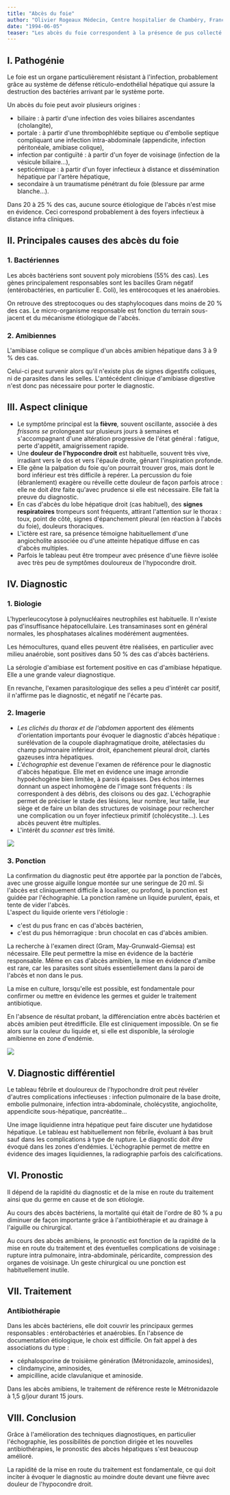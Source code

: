 ```yaml
---
title: "Abcès du foie"
author: "Olivier Rogeaux Médecin, Centre hospitalier de Chambéry, France."
date: "1994-06-05"
teaser: "Les abcès du foie correspondent à la présence de pus collecté en une ou plusieurs poches à l'intérieur du foie. Ils peuvent être bactériens ou amibiens et sont plus fréquents en pays tropical que dans les pays du Nord. Actuellement leur traitement est médical."
---
```


## I. Pathogénie

Le foie est un organe particulièrement résistant à l'infection, probablement grâce au système de défense réticulo-endothélial hépatique qui assure la destruction des bactéries arrivant par le système porte.

Un abcès du foie peut avoir plusieurs origines :

*   biliaire : à partir d'une infection des voies biliaires ascendantes (cholangite),
*   portale : à partir d'une thrombophlébite septique ou d'embolie septique compliquant une infection intra-abdominale (appendicite, infection péritonéale, amibiase colique),
*   infection par contiguïté : à partir d'un foyer de voisinage (infection de la vésicule biliaire...),
*   septicémique : à partir d'un foyer infectieux à distance et dissémination hépatique par l'artère hépatique,
*   secondaire à un traumatisme pénétrant du foie (blessure par arme blanche...).

Dans 20 à 25 % des cas, aucune source étiologique de l'abcès n'est mise en évidence. Ceci correspond probablement à des foyers infectieux à distance infra cliniques.

## II. Principales causes des abcès du foie

### 1. Bactériennes

Les abcès bactériens sont souvent poly microbiens (55% des cas). Les gènes principalement responsables sont les bacilles Gram négatif (entérobactéries, en particulier E. Coli), les entérocoques et les anaérobies.

On retrouve des streptocoques ou des staphylocoques dans moins de 20 % des cas. Le micro-organisme responsable est fonction du terrain sous-jacent et du mécanisme étiologique de l'abcès.

### 2. Amibiennes

L'amibiase colique se complique d'un abcès amibien hépatique dans 3 à 9 % des cas.

Celui-ci peut survenir alors qu'il n'existe plus de signes digestifs coliques, ni de parasites dans les selles. L'antécédent clinique d'amibiase digestive n'est donc pas nécessaire pour porter le diagnostic.

## III. Aspect clinique

*   Le symptôme principal est la **fièvre**_,_ souvent oscillante, associée à des _frissons se_ prolongeant sur plusieurs jours à semaines et s'accompagnant d'une altération progressive de l'état général : fatigue, perte d'appétit, amaigrissement rapide.  
*   Une **douleur de l'hypocondre droit** est habituelle, souvent très vive, irradiant vers le dos et vers l'épaule droite, gênant l'inspiration profonde.  
*   Elle gêne la palpation du foie qu'on pourrait trouver gros, mais dont le bord inférieur est très difficile à repérer. La percussion du foie (ébranlement) exagère ou réveille cette douleur de façon parfois atroce : elle ne doit _être_ faite qu'avec prudence si elle est nécessaire. Elle fait la preuve du diagnostic.  
*   En cas d'abcès du lobe hépatique droit (cas habituel), des **signes** **respiratoires** trompeurs sont fréquents, attirant l'attention sur le thorax : toux, point de côté, signes d'épanchement pleural (en réaction à l'abcès du foie), douleurs thoraciques.  
*   L'ictère est rare, sa présence témoigne habituellement d'une angiocholite associée ou d'une atteinte hépatique diffuse en cas d'abcès multiples.  
*   Parfois le tableau peut être trompeur avec présence d'une fièvre isolée avec très peu de symptômes douloureux de l'hypocondre droit.

## IV. Diagnostic

### 1. Biologie

L'hyperleucocytose à polynucléaires neutrophiles est habituelle. Il n'existe pas d'insuffisance hépatocellulaire. Les transaminases sont en général normales, les phosphatases alcalines modérément augmentées.

Les hémocultures, quand elles peuvent être réalisées, en particulier avec milieu anaérobie, sont positives dans 50 % des cas d'abcès bactériens.

La sérologie d'amibiase est fortement positive en cas d'amibiase hépatique. Elle a une grande valeur diagnostique.

En revanche, l'examen parasitologique des selles a peu d'intérêt car positif, il n'affirme pas le diagnostic, et négatif ne l'écarte pas.

### 2. Imagerie

*   _Les clichés du thorax et de l'abdomen_ apportent des éléments d'orientation importants pour évoquer le diagnostic d'abcès hépatique : surélévation de la coupole diaphragmatique droite, atélectasies du champ pulmonaire inférieur droit, épanchement pleural droit, clartés gazeuses intra hépatiques.  
*   _L'échographie_ est devenue l'examen de référence pour le diagnostic d'abcès hépatique. Elle met en évidence une image arrondie hypoéchogène bien limitée, à parois épaisses. Des échos internes donnant un aspect inhomogène de l'image sont fréquents : ils correspondent à des débris, des cloisons ou des gaz. L'échographie permet de préciser le stade des lésions, leur nombre, leur taille, leur siège et de faire un bilan des structures de voisinage pour rechercher une complication ou un foyer infectieux primitif (cholécystite...). Les abcès peuvent être multiples.  
*   L'intérêt du _scanner est_ très limité.


![](i594-1.jpg)


### 3. Ponction

La confirmation du diagnostic peut être apportée par la ponction de l'abcès, avec une grosse aiguille longue montée sur une seringue de 20 ml. Si l'abcès est cliniquement difficile à localiser, ou profond, la ponction est guidée par l'échographie. La ponction ramène un liquide purulent, épais, et tente de vider l'abcès.  
L'aspect du liquide oriente vers l'étiologie :

*   c'est du pus franc en cas d'abcès bactérien,
*   c'est du pus hémorragique : brun chocolat en cas d'abcès amibien.

La recherche à l'examen direct (Gram, May-Grunwald-Giemsa) est nécessaire. Elle peut permettre la mise en évidence de la bactérie responsable. Même en cas d'abcès amibien, la mise en évidence d'amibe est rare, car les parasites sont situés essentiellement dans la paroi de l'abcès et non dans le pus.

La mise en culture, lorsqu'elle est possible, est fondamentale pour confirmer ou mettre en évidence les germes et guider le traitement antibiotique.

En l'absence de résultat probant, la différenciation entre abcès bactérien et abcès amibien peut êtredifficile. Elle est cliniquement impossible. On se fie alors sur la couleur du liquide et, si elle est disponible, la sérologie amibienne en zone d'endémie.


![](i594-2.jpg)


## V. Diagnostic différentiel

Le tableau fébrile et douloureux de l'hypochondre droit peut révéler d'autres complications infectieuses : infection pulmonaire de la base droite, embolie pulmonaire, infection intra-abdominale, cholécystite, angiocholite, appendicite sous-hépatique, pancréatite...

Une image liquidienne intra hépatique peut faire discuter une hydatidose hépatique. Le tableau est habituellement non fébrile, évoluant à bas bruit sauf dans les complications à type de rupture. Le diagnostic doit _être_ évoqué dans les zones d'endémies. L'échographie permet de mettre en évidence des images liquidiennes, la radiographie parfois des calcifications.

## VI. Pronostic

Il dépend de la rapidité du diagnostic et de la mise en route du traitement ainsi que du germe en cause et de son étiologie.

Au cours des abcès bactériens, la mortalité qui était de l'ordre de 80 % a pu diminuer de façon importante grâce à l'antibiothérapie et au drainage à l'aiguille ou chirurgical.

Au cours des abcès amibiens, le pronostic est fonction de la rapidité de la mise en route du traitement et des éventuelles complications de voisinage : rupture intra pulmonaire, intra-abdominale, péricardite, compression des organes de voisinage. Un geste chirurgical ou une ponction est habituellement inutile.

## VII. Traitement

### Antibiothérapie

Dans les abcès bactériens, elle doit couvrir les principaux germes responsables : entérobactéries et anaérobies. En l'absence de documentation étiologique, le choix est difficile. On fait appel à des associations du type :

*   céphalosporine de troisième génération (Métronidazole, aminosides),
*   clindamycine, aminosides,
*   ampicilline, acide clavulanique et aminoside.

Dans les abcès amibiens, le traitement de référence reste le Métronidazole à 1,5 g/jour durant 15 jours.

## VIII. Conclusion

Grâce à l'amélioration des techniques diagnostiques, en particulier l'échographie, les possibilités de ponction dirigée et les nouvelles antibiothérapies, le pronostic des abcès hépatiques s'est beaucoup amélioré.

La rapidité de la mise en route du traitement est fondamentale, ce qui doit inciter à évoquer le diagnostic au moindre doute devant une fièvre avec douleur de l'hypocondre droit.
